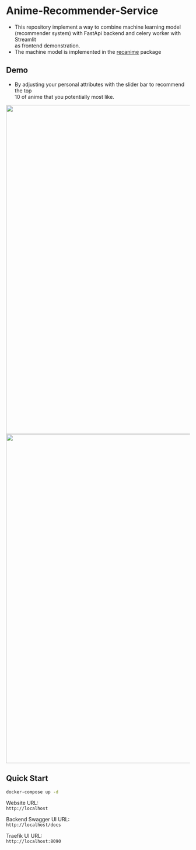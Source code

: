 # Anime-Recommender-Service
* This repository implement a way to combine machine learning model  
(recommender system) with FastApi backend and celery worker with Streamlit  
as frontend demonstration.  
* The machine model is implemented in the [recanime](https://github.com/ycc789741ycc/anime-recommender-system)  package  

## Demo 
* By adjusting your personal attributes with the slider bar to recommend the top  
10 of anime that you potentially most like.  

<img src="https://user-images.githubusercontent.com/68042897/188027555-9c7ddcd0-6433-4dc4-ad57-e017563db523.png" width="900">

<img src="https://user-images.githubusercontent.com/68042897/188026981-32635fdd-1569-415c-bf41-09d330be111b.gif" width="900">

## Quick Start 
```bash
docker-compose up -d
```
Website URL:  
`http://localhost`  

Backend Swagger UI URL:  
`http://localhost/docs`  

Traefik UI URL:  
`http://localhost:8090`  
